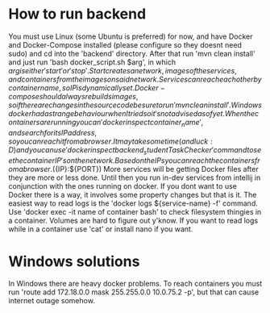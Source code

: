 # How to run backend

You must use Linux (some Ubuntu is preferred) for now, and have Docker and Docker-Compose installed (please configure so they doesnt need sudo)
and cd into the 'backend' directory. After that run 'mvn clean install' and just run 'bash docker_script.sh $arg', in which $arg is either 'start' or 'stop'.
Start creates a network, images of the services, and containers from the images on said network. Services can reach each other by container name, so IP is
dynamically set. Docker-compose should always rebuilds images, so if there are changes in the source code be sure to run 'mvn clean install'.
Windows docker had a strange behaviour when I tried so it's not advised as of yet. When the containers are running you can 'docker inspect container_name',
and search for its IP address, so you can reach it from a browser. It may take some time (and luck :D) and you can use 'docker inspect backend_studentTaskChecker'
command to see the container IP's on the network. Based on the IPs you can reach the containers from a browser. (${IP}:${PORT})
More services will be getting Docker files after they are more or less done. Until then you run in-dev services from intellij in conjunction with the ones
running on docker. If you dont want to use Docker there is a way, it involves some property changes but that is it.
The easiest way to read logs is the 'docker logs ${service-name} -f' command.
Use 'docker exec -it name of container bash' to check filesystem thingies in a container. Volumes are hard to figure out y'know.
If you want to read logs while in a container use 'cat' or install nano if you want.

# Windows solutions
In Windows there are heavy docker problems. To reach containers you must run 'route add 172.18.0.0 mask 255.255.0.0 10.0.75.2 -p', but that can cause internet outage somehow.
